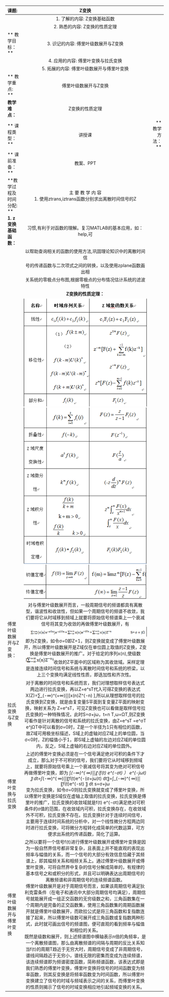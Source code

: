 |课题:|**Z变换**||
|:--|:--:|--:|
|              | 1. 了解的内容: Z变换基础函数              |||
|			   | 2. 熟悉的内容: Z变换的性质定理         |||
| ** 教学目标：**  | 3. 识记的内容: 傅里叶级数展开与Z变换      |||
|			   | 4. 应用的内容: 傅里叶变换与拉氏变换       |||
|			   | 5. 拓展的内容: 傅里叶级数展开与傅里叶变换 |||
| ** 教学重点: **  |    傅里叶级数展开与Z变换                  |||
|  **教学难点：**  |    Z变换的性质定理                        |||
|  ** 课程类型：** |    讲授课 | ** 教学方法：**  |      讲授     |
| ** 课前准备：**  |            教案、PPT                      |||
|**教学过程及时间分配: **  |         主 要 教 学 内 容  <br> 1. 使用ztrans,iztrans函数分别求出离散时间信号的Z|||
|**1. z变换基础函数：**|习惯,有利于对函数的理解。复习MATLAB的基本应用，如：help,可|||
|                |以帮助查询相关的函数的使用方法,巩固理论知识中的离散时间信|||
|                |号的传递函数与二次项式之间的转换，以及使用zplane函数画出相|||
|                |关系统的零极点分布图,根据零极点的分布情况估计系统的滤波特性|||
||**Z变换的性质定理：**|||
||![1](002.png)![2](003.png)![3](004.png)|||
|傅里叶级数展开与Z变换：|对与傅里叶级数展开而言，一般周期信号的频谱都具有离散型，谐波性和收敛性，但如果一个周期信号的频谱不收敛，我们要将它从时域移到频域上就要将原始信号频谱乘上一个衰减信号将其变为收敛的再做傅里叶级数展开，有![4](005.png)即为Z变换，如令σ=0即Z=1，则Z变换就变成了傅里叶级数展开，所以傅里叶级数展开是Z域仅在单位圆上取值的Z变换，Z变换是傅里叶级数展开的推广。对于给定的序列x(n),使级数![5](006.png)收敛的Z平面中的区域称为其收敛域。采样定理是连接连续时间信号和系统与离散时间信号和系统的桥梁，以上三个变换均满足线性性质，即迭加性和齐次性。|||
|拉氏变换与Z变换|对于离散的时间信号和系统而言，我们对理想取样信号表达式两边进行拉氏变换，再以Z=e^sT代入可得Z变换的表达式X(Z)=∑_(-∞)^(+∞)▒[x(n)Z^(-n) ],所以从理想取样信号的拉氏变换到Z变换，就是由复变量S平面到复变量Z平面的映射变换，映射关系为 Z=e^sT，可见Z变换也可以看做是取样信号拉氏变换的一种特殊情况，此时S=σ+jω，t=n T,ω=ΩT,则Z变换可看作是针对离散的信号和系统的拉氏变换，由Z=e^sT =e^σT e^jΩT中可以看到σ=0时，Z是一个半径为1只有相位的函数，故Z域可用极坐标描述，S域上的虚轴对应Z域上的单位圆，当σ<0时，Z的幅值小于1，即S域上虚轴的左边对应Z域的单位圆内，反之，S域上虚轴的右边对应Z域的单位圆外。|||
|傅里叶变换与拉氏变换|上述的傅里叶变换必须是在一个信号满足绝对可积的条件下才成立，那么对于不可积的信号，我们要将它从时域移到频域上，就要将原始信号乘上一个衰减信号将其变为绝对可积信号再做傅里叶变换，即为              ∫_(-∞)^( ∞)▒〖（f(t) e^(-σt) ） e^(-jωt) 〗 dt=∫_(-∞)^( ∞)▒〖f(t)e^(-(σ+jω)t) dt〗=∫_(-∞)^( ∞)▒〖f(t)e^(-st) 〗 dt         s=σ+jω <br>变为拉氏变换，如令σ=0则拉氏变换就变成了傅里叶变换，所以傅里叶变换是S域仅在虚轴上取值的拉氏变换，拉氏变换是傅里叶的推广，拉氏变换的收敛域就是f(t) e^(-σt)满足绝对可积条件的σ值的范围，在收敛域内可积，拉氏变换存在，在收敛域外不可积，拉氏变换不存在。拉氏变换针对于连续时间信号，主要用于连续时间系统的分析中，对一个线性微分方程两边同时进行拉氏变换，可将微分方程转化成简单的代数运算，可方便求出系统的传递函数，简化了运算。|||
|傅里叶级数展开与傅里叶变换|之所以要将一个信号f(t)进行傅里叶级数展开或傅里叶变换是因为一般自然界信号都非常复杂，且表面上并不能直观的表现出频率与幅值的关系，而一个信号的大部分有效信息恰藏于其频谱上，即其幅频关系和相频关系上。通过傅里叶级数展开或傅里叶变换，可将自然界中复杂的信号分解成简单的，有规律的基本信号之和或积分的形式，并且可以明确表达出周期信号的离散频谱和非周期信号的连续频谱函数。<br>  傅里叶级数展开是对于周期信号而言，如果该周期信号满足狄利克雷条件（在电子和通讯中大部分周期信号均满足），周期信号就能展开成一组正交函数的无穷级数之和，三角函数集在一个周期内是完备的正交函数集，使用三角函数集的周期函数展开就是傅里叶级数展开，而欧拉公式是将三角函数和复指数连接了起来，所以傅里叶级数可展开成三角函数或复指数两种形式，此时就可画出信号的频谱图，便可直观的看到频率与幅值和相位的关系。<br> 既然是级数和展开，则上述频谱图中横轴表示n倍的角频率，是一个离散频谱图，那么由离散频谱的间隔与周期的反比关系知当f(t)的周期T趋近于无穷大时，周期信号变成了非周期信号，谱线间隔趋近于无穷小，谱线无限的密集而变成为连续频谱，该连续频谱即为频谱密度函数，简称频谱函数，该表达式即是我们熟悉的傅里叶变换，傅里叶变换将信号的时间函数变为频率函数，则其反变换是将频率函数变为时间函数，所以傅里叶变换建立了信号的时域与频域表示之间的关系，而傅里叶变换的性质则揭示了信号的时域变换相应地引起频域变换的关系。||||





